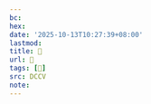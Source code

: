 ```yaml
---
bc:
hex:
date: '2025-10-13T10:27:39+08:00'
lastmod:
title: 􄷥
url: 􄷥
tags: [𧒘]
src: DCCV
note:
---
```

